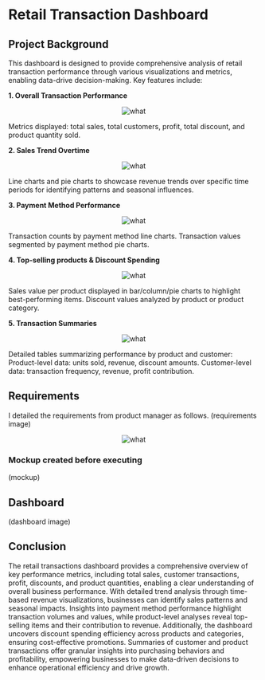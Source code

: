 # Retail Transaction Dashboard
## Project Background
This dashboard is designed to provide comprehensive analysis of retail transaction performance through various visualizations and metrics, enabling data-drive decision-making.
Key features include:

**1. Overall Transaction Performance**
<p align="center">
    <img src="https://github.com/raniavirdas/CyberbullyingClassification/assets/91519107/fb42820f-8569-4a66-b75d-8d4a0f64e275" alt="what">
</p>
Metrics displayed: total sales, total customers, profit, total discount, and product quantity sold.

**2. Sales Trend Overtime**
<p align="center">
    <img src="https://github.com/raniavirdas/CyberbullyingClassification/assets/91519107/fb42820f-8569-4a66-b75d-8d4a0f64e275" alt="what">
</p>
Line charts and pie charts to showcase revenue trends over specific time periods for identifying patterns and seasonal influences.


**3. Payment Method Performance**
<p align="center">
    <img src="https://github.com/raniavirdas/CyberbullyingClassification/assets/91519107/fb42820f-8569-4a66-b75d-8d4a0f64e275" alt="what">
</p>
Transaction counts by payment method line charts.
Transaction values segmented by payment method pie charts.

**4. Top-selling products & Discount Spending**
<p align="center">
    <img src="https://github.com/raniavirdas/CyberbullyingClassification/assets/91519107/fb42820f-8569-4a66-b75d-8d4a0f64e275" alt="what">
</p>
Sales value per product displayed in bar/column/pie charts to highlight best-performing items. Discount values analyzed by product or product category.

**5. Transaction Summaries**
<p align="center">
    <img src="https://github.com/raniavirdas/CyberbullyingClassification/assets/91519107/fb42820f-8569-4a66-b75d-8d4a0f64e275" alt="what">
</p>
Detailed tables summarizing performance by product and customer:
Product-level data: units sold, revenue, discount amounts.
Customer-level data: transaction frequency, revenue, profit contribution.

>

## Requirements
I detailed the requirements from product manager as follows.
(requirements image)
<p align="center">
    <img src="https://github.com/raniavirdas/CyberbullyingClassification/assets/91519107/fb42820f-8569-4a66-b75d-8d4a0f64e275" alt="what">
</p>

### Mockup created before executing 
(mockup)
## Dashboard
(dashboard image)
## Conclusion
The retail transactions dashboard provides a comprehensive overview of key performance metrics, including total sales, customer transactions, profit, discounts, and product quantities, enabling a clear understanding of overall business performance. With detailed trend analysis through time-based revenue visualizations, businesses can identify sales patterns and seasonal impacts. Insights into payment method performance highlight transaction volumes and values, while product-level analyses reveal top-selling items and their contribution to revenue. Additionally, the dashboard uncovers discount spending efficiency across products and categories, ensuring cost-effective promotions. Summaries of customer and product transactions offer granular insights into purchasing behaviors and profitability, empowering businesses to make data-driven decisions to enhance operational efficiency and drive growth.